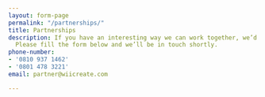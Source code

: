 ```yaml
---
layout: form-page
permalink: "/partnerships/"
title: Partnerships
description: If you have an interesting way we can work together, we’d love to hear.
  Please fill the form below and we’ll be in touch shortly.
phone-number:
- '0810 937 1462'
- '0801 478 3221'
email: partner@wiicreate.com

---
```

